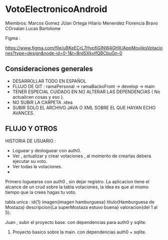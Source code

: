 # VotoElectronicoAndroid

Miembros:
Marcos Gomez
JUan Ortega
Hilario Menendez
Florencia Bravo COrvalan
Lucas Bartolome

Figma :

https://www.figma.com/file/uBKeECrL7HypfiGlNW4GHX/AppMovilesVotaciones?type=design&node-id=0-1&t=BrdSXkylfQBCbuGn-0


## Consideraciones generales

- DESARROLLAR TODO EN ESPAÑOL
- FLUJO DE GIT : ramaPersonal -> ramaBackoFront -> develop -> main
- TENER ESPECIAL CUIDADO EN NO ALTERAR LAS DEPENDENCIAS ( No actualicen cosas y eso ).
- NO SUBIR LA CARPETA .idea 
- SUBIR SOLO EL ARCHIVO JAVA O XML SOBRE EL QUE HAYAN ECHO AVANCES.

## FLUJO Y OTROS

HISTORIA DE USUARIO :
- Loguear y desloguear con auth0.
- Ver , actualizar y crear votaciones , al momento de crearlas debera ejecutar su voto.
- Ver todas la votaciones.
- 
Primero loguearse con auth0 , sin dejar registro.
La aplicacion tiene el alcance de un crud sobre la tabla votaciones, la idea es que al mismo tiempo que la crees hagas tu voto.

tabla unica :
id{1} imagen{imagen hamburguesa} titulo{Hamburguesa de Mostaza} descripcion{La superMostaza estuvo buena} valoracion{del 1 al 5}.

Juan , subir el proyecto base. con dependencias para auth0 y sqlite.

1. Proyecto basico sobre la main. con dependencias auth0 + sqlite.









